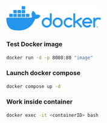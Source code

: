 <img src="docker-logo.png" width="250" />

### Test Docker image

```bash
docker run -d -p 8080:80 "image"
```

### Launch docker compose

```bash
docker compose up -d
```

### Work inside container

```bash
docker exec -it <containerID> bash
```
